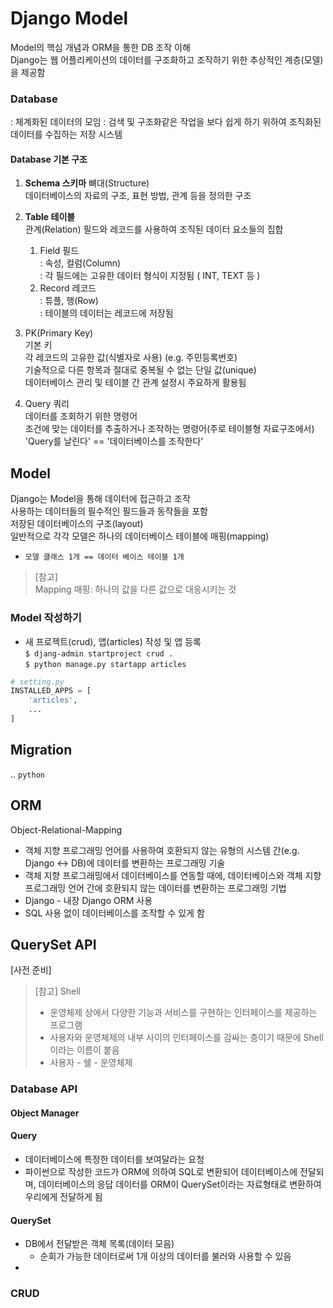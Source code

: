# Django Model
Model의 핵심 개념과 ORM을 통한 DB 조작 이해  
Django는 웹 어플리케이션의 데이터를 구조화하고 조작하기 위한 추상적인 계층(모델)을 제공함  

### Database
: 체계화된 데이터의 모임 
: 검색 및 구조화같은 작업을 보다 쉽게 하기 위하여 조직화된 데이터를 수집하는 저장 시스템  

#### Database 기본 구조
1.  **Schema 스키마**
뼈대(Structure)  
데이터베이스의 자료의 구조, 표현 방법, 관계 등을 정의한 구조  

2.  **Table 테이블**  
관계(Relation)
필드와 레코드를 사용하여 조직된 데이터 요소들의 집합  
    1) Field 필드  
    : 속성, 컬럼(Column)  
    : 각 필드에는 고유한 데이터 형식이 지정됨 ( INT, TEXT 등 ) 
    2) Record 레코드  
    : 튜플, 행(Row)  
    : 테이블의 데이터는 레코드에 저장됨  
  
3. PK(Primary Key)  
기본 키  
각 레코드의 고유한 값(식별자로 사용) (e.g. 주민등록번호)  
기술적으로 다른 항목과 절대로 중복될 수 없는 단일 값(unique)  
데이터베이스 관리 및 테이블 간 관계 설정시 주요하게 활용됨  

4. Query 쿼리  
데이터를 조회하기 위한 명령어  
조건에 맞는 데이터를 추출하거나 조작하는 명령어(주로 테이블형 자료구조에서)  
'Query를 날린다' == '데이터베이스를 조작한다'

## Model 
Django는 Model을 통해 데이터에 접근하고 조작  
사용하는 데이터들의 필수적인 필드들과 동작들을 포함  
저장된 데이터베이스의 구조(layout)  
일반적으로 각각 모델은 하나의 데이터베이스 테이블에 매핑(mapping)  
- `모델 클래스 1개 == 데이터 베이스 테이블 1개`  
> [참고]  
Mapping 매핑: 하나의 값을 다른 값으로 대응시키는 것  

### Model 작성하기
- 새 프로젝트(crud), 앱(articles) 작성 및 앱 등록  
`$ djang-admin startproject crud .`  
`$ python manage.py startapp articles`
```python
# setting.py
INSTALLED_APPS = [
    'articles',
    ...
]
```


## Migration


..
`python `


## ORM
Object-Relational-Mapping  
- 객체 지향 프로그래밍 언어를 사용하여 호환되지 않는 유형의 시스템 간(e.g. Django <-> DB)에 데이터를 변환하는 프로그래밍 기술
- 객체 지향 프로그래밍에서 데이터베이스를 연동할 때에, 데이터베이스와 객체 지향 프로그래밍 언어 간에 호환되지 않는 데이터를 변환하는 프로그래밍 기법
- Django - 내장 Django ORM 사용
- SQL 사용 없이 데이터베이스를 조작할 수 있게 함

## QuerySet API
[사전 준비]  



>[참고] Shell
> - 운영체제 상에서 다양한 기능과 서비스를 구현하는 인터페이스를 제공하는 프로그램 
> - 사용자와 운영체제의 내부 사이의 인터페이스를 감싸는 층이기 때문에 Shell이라는 이름이 붙음
> - 사용자 - 쉘 - 운영체제


### Database API
#### Object Manager

#### Query
- 데이터베이스에 특정한 데이터를 보여달라는 요청 
- 파이썬으로 작성한 코드가 ORM에 의하여 SQL로 변환되어 데이터베이스에 전달되며, 데이터베이스의 응답 데이터를 ORM이 QuerySet이라는 자료형태로 변환하여 우리에게 전달하게 됨

#### QuerySet
- DB에서 전달받은 객체 목록(데이터 모음)
    - 순회가 가능한 데이터로써 1개 이상의 데이터를 불러와 사용할 수 있음
- 

### CRUD


